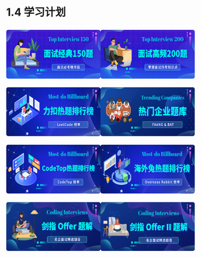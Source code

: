 # 1.4 学习计划

<html>
<div class="plan-box">
  <a href="https://2xiao.github.io/leetcode-js/leetcode/solution/top_150_list.html">
    <img class="plan nozoom" src="../../../assets/images/home-2.png" alt="top150"/>
  </a>
  <a href="https://2xiao.github.io/leetcode-js/leetcode/solution/top_200_list.html">
    <img class="plan nozoom" src="../../../assets/images/home-1.png" alt="top200"/>
  </a>
</div>
<div class="plan-box">
  <a href="https://2xiao.github.io/leetcode-js/leetcode/solution/top_300_list.html">
    <img class="plan nozoom" src="../../../assets/images/home-5.png" alt="top_300"/>
  </a>
  <a href="https://2xiao.github.io/leetcode-js/leetcode/solution/company_list.html">
    <img class="plan nozoom" src="../../../assets/images/home-6.png" alt="company"/>
  </a>
</div>
<div class="plan-box">
  <a href="https://2xiao.github.io/leetcode-js/leetcode/solution/codetop_list.html">
    <img class="plan nozoom" src="../../../assets/images/home-3.png" alt="codetop"/>
  </a>
  <a href="https://2xiao.github.io/leetcode-js/leetcode/solution/rabbit_list.html">
    <img class="plan nozoom" src="../../../assets/images/home-4.png" alt="rabbit"/>
  </a>
</div>
<div class="plan-box">
  <a href="https://2xiao.github.io/leetcode-js/leetcode/solution/offer_list.html">
    <img class="plan nozoom" src="../../../assets/images/home-7.png" alt="offer"/>
  </a>
  <a href="https://2xiao.github.io/leetcode-js/leetcode/solution/offer2_list.html">
    <img class="plan nozoom" src="../../../assets/images/home-8.png" alt="offer2"/>
  </a>
</div>

<style>
.plan-box {
    margin: 0;
    display: flex;
    align-items: center;
    justify-content: space-evenly;
}
.plan {
    margin: 10px 0;
    border-radius: 5px;
    height: 130px;

}
</style>
</html>
